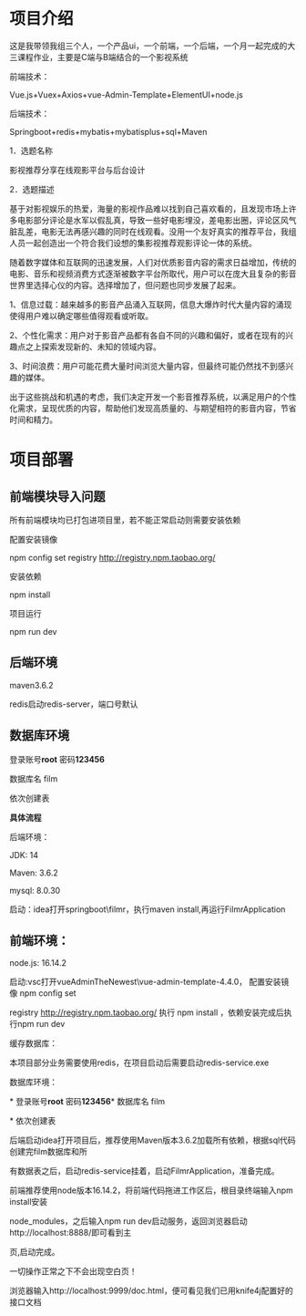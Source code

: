 # 项目介绍

这是我带领我组三个人，一个产品ui，一个前端，一个后端，一个月一起完成的大三课程作业，主要是C端与B端结合的一个影视系统

前端技术：

Vue.js+Vuex+Axios+vue-Admin-Template+ElementUI+node.js

后端技术：

Springboot+redis+mybatis+mybatisplus+sql+Maven

1．选题名称

影视推荐分享在线观影平台与后台设计

2．选题描述

基于对影视娱乐的热爱，海量的影视作品难以找到自己喜欢看的，且发现市场上许多电影部分评论是水军以假乱真，导致一些好电影埋没，差电影出圈，评论区风气脏乱差，电影无法再感兴趣的同时在线观看。没用一个友好真实的推荐平台，我组人员一起创造出一个符合我们设想的集影视推荐观影评论一体的系统。

随着数字媒体和互联网的迅速发展，人们对优质影音内容的需求日益增加，传统的电影、音乐和视频消费方式逐渐被数字平台所取代，用户可以在庞大且复杂的影音世界里选择心仪的内容。选择增加了，但问题也同步发展了起来。

1、信息过载：越来越多的影音产品涌入互联网，信息大爆炸时代大量内容的涌现使得用户难以确定哪些值得观看或听取。

2、个性化需求：用户对于影音产品都有各自不同的兴趣和偏好，或者在现有的兴趣点之上探索发现新的、未知的领域内容。

3、时间浪费：用户可能花费大量时间浏览大量内容，但最终可能仍然找不到感兴趣的媒体。

出于这些挑战和机遇的考虑，我们决定开发一个影音推荐系统，以满足用户的个性化需求，呈现优质的内容，帮助他们发现高质量的、与期望相符的影音内容，节省时间和精力。

# **项目部署**

## 前端模块导入问题

所有前端模块均已打包进项目里，若不能正常启动则需要安装依赖

配置安装镜像

npm config set registry http://registry.npm.taobao.org/

安装依赖

npm install

项目运行

npm run dev

## 后端环境

maven3.6.2

redis启动redis-server，端口号默认

##  数据库环境

登录账号**root** 密码**123456**

数据库名 film

依次创建表

**具体流程**

后端环境：

JDK: 14

Maven: 3.6.2

mysql: 8.0.30

启动：idea打开springboot\filmr，执行maven install,再运行FilmrApplication

## 前端环境：

node.js: 16.14.2

启动:vsc打开vueAdminTheNewest\vue-admin-template-4.4.0， 配置安装镜像 npm config set

registry http://registry.npm.taobao.org/ 执行 npm install ，依赖安装完成后执行npm run dev

缓存数据库：

本项目部分业务需要使用redis，在项目启动后需要启动redis-service.exe

数据库环境：

\* 登录账号**root** 密码**123456*** 数据库名 film

\* 依次创建表

后端启动idea打开项目后，推荐使用Maven版本3.6.2加载所有依赖，根据sql代码创建完film数据库和所

有数据表之后，启动redis-service挂着，启动FilmrApplication，准备完成。

前端推荐使用node版本16.14.2，将前端代码拖进工作区后，根目录终端输入npm install安装

node_modules，之后输入npm run dev启动服务，返回浏览器启动http://localhost:8888/即可看到主

页,启动完成。

一切操作正常之下不会出现空白页！

浏览器输入http://localhost:9999/doc.html，便可看见我们已用knife4j配置好的接口文档

